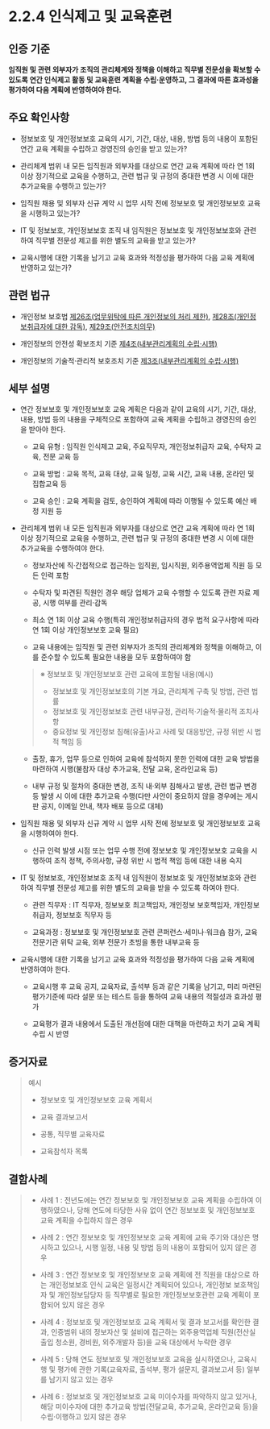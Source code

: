 # 2.2.4 인식제고 및 교육훈련

## 인증 기준

**임직원 및 관련 외부자가 조직의 관리체계와 정책을 이해하고 직무별 전문성을 확보할 수 있도록 연간 인식제고 활동 및 교육훈련 계획을 수립·운영하고, 그 결과에 따른 효과성을 평가하여 다음 계획에 반영하여야 한다.**

## 주요 확인사항

- 정보보호 및 개인정보보호 교육의 시기, 기간, 대상, 내용, 방법 등의 내용이 포함된 연간 교육 계획을 수립하고 경영진의 승인을 받고 있는가?

- 관리체계 범위 내 모든 임직원과 외부자를 대상으로 연간 교육 계획에 따라 연 1회 이상 정기적으로 교육을 수행하고, 관련 법규 및 규정의 중대한 변경 시 이에 대한 추가교육을 수행하고 있는가?

- 임직원 채용 및 외부자 신규 계약 시 업무 시작 전에 정보보호 및 개인정보보호 교육을 시행하고 있는가?

- IT 및 정보보호, 개인정보보호 조직 내 임직원은 정보보호 및 개인정보보호와 관련하여 직무별 전문성 제고를 위한 별도의 교육을 받고 있는가?

- 교육시행에 대한 기록을 남기고 교육 효과와 적정성을 평가하여 다음 교육 계획에 반영하고 있는가?

## 관련 법규

- 개인정보 보호법 [제26조(업무위탁에 따른 개인정보의 처리 제한)](https://www.law.go.kr/법령/개인정보보호법/제26조 "링크로 이동"), [제28조(개인정보취급자에 대한 감독)](https://www.law.go.kr/법령/개인정보보호법/제28조 "링크로 이동"), [제29조(안전조치의무)](https://www.law.go.kr/법령/개인정보보호법/제29조 "링크로 이동")

- 개인정보의 안전성 확보조치 기준 [제4조(내부관리계획의 수립·시행)](https://www.law.go.kr/행정규칙/(개인정보보호위원회)개인정보의안전성확보조치기준/제4조 "링크로 이동")

- 개인정보의 기술적·관리적 보호조치 기준 [제3조(내부관리계획의 수립·시행)](https://www.law.go.kr/행정규칙/(개인정보보호위원회)개인정보의기술적·관리적보호조치기준/제3조 "링크로 이동")

## 세부 설명

- 연간 정보보호 및 개인정보보호 교육 계획은 다음과 같이 교육의 시기, 기간, 대상, 내용, 방법 등의 내용을 구체적으로 포함하여 교육 계획을 수립하고 경영진의 승인을 받아야 한다.

    - 교육 유형 : 임직원 인식제고 교육, 주요직무자, 개인정보취급자 교육, 수탁자 교육, 전문 교육 등

    - 교육 방법 : 교육 목적, 교육 대상, 교육 일정, 교육 시간, 교육 내용, 온라인 및 집합교육 등

    - 교육 승인 : 교육 계획을 검토, 승인하여 계획에 따라 이행될 수 있도록 예산 배정 지원 등

- 관리체계 범위 내 모든 임직원과 외부자를 대상으로 연간 교육 계획에 따라 연 1회 이상 정기적으로 교육을 수행하고, 관련 법규 및 규정의 중대한 변경 시 이에 대한 추가교육을 수행하여야 한다.
    - 정보자산에 직·간접적으로 접근하는 임직원, 임시직원, 외주용역업체 직원 등 모든 인력 포함

    - 수탁자 및 파견된 직원인 경우 해당 업체가 교육 수행할 수 있도록 관련 자료 제공, 시행 여부를 관리·감독

    - 최소 연 1회 이상 교육 수행(특히 개인정보취급자의 경우 법적 요구사항에 따라 연 1회 이상 개인정보보호 교육 필요)

    - 교육 내용에는 임직원 및 관련 외부자가 조직의 관리체계와 정책을 이해하고, 이를 준수할 수 있도록 필요한 내용을 모두 포함하여야 함
    >
    > ※ 정보보호 및 개인정보보호 관련 교육에 포함될 내용(예시)
    >
    > - 정보보호 및 개인정보보호의 기본 개요, 관리체계 구축 및 방법, 관련 법률
    > - 정보보호 및 개인정보보호 관련 내부규정, 관리적·기술적·물리적 조치사항
    > - 중요정보 및 개인정보 침해(유출)사고 사례 및 대응방안, 규정 위반 시 법적 책임 등

    - 출장, 휴가, 업무 등으로 인하여 교육에 참석하지 못한 인력에 대한 교육 방법을 마련하여 시행(불참자 대상 추가교육, 전달 교육, 온라인교육 등)

    - 내부 규정 및 절차의 중대한 변경, 조직 내·외부 침해사고 발생, 관련 법규 변경 등 발생 시 이에 대한 추가교육 수행(다만 사안이 중요하지 않을 경우에는 게시판 공지, 이메일 안내, 책자 배포 등으로 대체)

- 임직원 채용 및 외부자 신규 계약 시 업무 시작 전에 정보보호 및 개인정보보호 교육을 시행하여야 한다.

    - 신규 인력 발생 시점 또는 업무 수행 전에 정보보호 및 개인정보보호 교육을 시행하여 조직 정책, 주의사항, 규정 위반 시 법적 책임 등에 대한 내용 숙지

- IT 및 정보보호, 개인정보보호 조직 내 임직원이 정보보호 및 개인정보보호와 관련하여 직무별 전문성 제고를 위한 별도의 교육을 받을 수 있도록 하여야 한다.

    - 관련 직무자 : IT 직무자, 정보보호 최고책임자, 개인정보 보호책임자, 개인정보취급자, 정보보호 직무자 등

    - 교육과정 : 정보보호 및 개인정보보호 관련 콘퍼런스·세미나·워크숍 참가, 교육 전문기관 위탁 교육, 외부 전문가 초빙을 통한 내부교육 등

- 교육시행에 대한 기록을 남기고 교육 효과와 적정성을 평가하여 다음 교육 계획에 반영하여야 한다.

    - 교육시행 후 교육 공지, 교육자료, 출석부 등과 같은 기록을 남기고, 미리 마련된 평가기준에 따라 설문 또는 테스트 등을 통하여 교육 내용의 적절성과 효과성 평가

    - 교육평가 결과 내용에서 도출된 개선점에 대한 대책을 마련하고 차기 교육 계획 수립 시 반영

## 증거자료

> 예시
>
> - 정보보호 및 개인정보보호 교육 계획서
>
> - 교육 결과보고서
>
> - 공통, 직무별 교육자료
>
> - 교육참석자 목록

## 결함사례

> - 사례 1 : 전년도에는 연간 정보보호 및 개인정보보호 교육 계획을 수립하여 이행하였으나, 당해 연도에 타당한 사유 없이 연간 정보보호 및 개인정보보호 교육 계획을 수립하지 않은 경우
>
> - 사례 2 : 연간 정보보호 및 개인정보보호 교육 계획에 교육 주기와 대상은 명시하고 있으나, 시행 일정, 내용 및 방법 등의 내용이 포함되어 있지 않은 경우
>
> - 사례 3 : 연간 정보보호 및 개인정보보호 교육 계획에 전 직원을 대상으로 하는 개인정보보호 인식 교육은 일정시간 계획되어 있으나, 개인정보 보호책임자 및 개인정보담당자 등 직무별로 필요한 개인정보보호관련 교육 계획이 포함되어 있지 않은 경우
>
> - 사례 4 : 정보보호 및 개인정보보호 교육 계획서 및 결과 보고서를 확인한 결과, 인증범위 내의 정보자산 및 설비에 접근하는 외주용역업체 직원(전산실 출입 청소원, 경비원, 외주개발자 등)을 교육 대상에서 누락한 경우
>
> - 사례 5 : 당해 연도 정보보호 및 개인정보보호 교육을 실시하였으나, 교육시행 및 평가에 관한 기록(교육자료, 출석부, 평가 설문지, 결과보고서 등) 일부를 남기지 않고 있는 경우
>
> - 사례 6 : 정보보호 및 개인정보보호 교육 미이수자를 파악하지 않고 있거나, 해당 미이수자에 대한 추가교육 방법(전달교육, 추가교육, 온라인교육 등)을 수립·이행하고 있지 않은 경우

